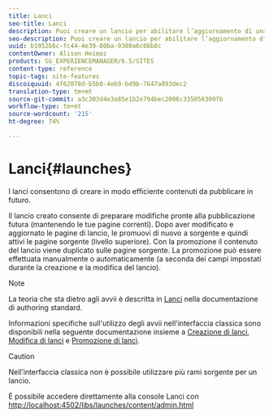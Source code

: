```yaml
---
title: Lanci
seo-title: Lanci
description: Puoi creare un lancio per abilitare l’aggiornamento di una nuova versione di pagine web esistenti da attivare in futuro. Per creare un lancio, è necessario specificare un titolo e la pagina di origine.
seo-description: Puoi creare un lancio per abilitare l’aggiornamento di una nuova versione di pagine web esistenti da attivare in futuro. Per creare un lancio, è necessario specificare un titolo e la pagina di origine.
uuid: b1952b6c-fc44-4e39-80ba-9380a6c66b8c
contentOwner: Alison Heimoz
products: SG_EXPERIENCEMANAGER/6.5/SITES
content-type: reference
topic-tags: site-features
discoiquuid: 4f62078d-b5b0-4eb9-bd9b-7647a093dec2
translation-type: tm+mt
source-git-commit: a3c303d4e3a85e1b2e794bec2006c335056309fb
workflow-type: tm+mt
source-wordcount: '215'
ht-degree: 74%

---
```



# Lanci{#launches}

I lanci consentono di creare in modo efficiente contenuti da pubblicare in futuro.

Il lancio creato consente di preparare modifiche pronte alla pubblicazione futura (mantenendo le tue pagine correnti). Dopo aver modificato e aggiornato le pagine di lancio, le promuovi di nuovo a sorgente e quindi attivi le pagine sorgente (livello superiore). Con la promozione il contenuto del lancio viene duplicato sulle pagine sorgente. La promozione può essere effettuata manualmente o automaticamente (a seconda dei campi impostati durante la creazione e la modifica del lancio).

>[!NOTE]
>
>La teoria che sta dietro agli avvii è descritta in [Lanci](/help/sites-authoring/launches.md) nella documentazione di authoring standard.
>
>Informazioni specifiche sull&#39;utilizzo degli avvii nell&#39;interfaccia classica sono disponibili nella seguente documentazione insieme a [Creazione di lanci](/help/sites-classic-ui-authoring/classic-launches-creating.md), [Modifica di lanci](/help/sites-classic-ui-authoring/classic-launches-editing.md) e [Promozione di lanci](/help/sites-classic-ui-authoring/classic-launches-promoting.md).

>[!CAUTION]
>
>Nell’interfaccia classica non è possibile utilizzare più rami sorgente per un lancio.

È possibile accedere direttamente alla console Lanci con [http://localhost:4502/libs/launches/content/admin.html](http://localhost:4502/libs/launches/content/admin.html)
